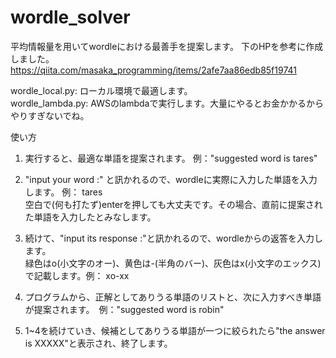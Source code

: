 # wordle_solver
平均情報量を用いてwordleにおける最善手を提案します。
下のHPを参考に作成しました。
https://qiita.com/masaka_programming/items/2afe7aa86edb85f19741

wordle_local.py: ローカル環境で最適します。  
wordle_lambda.py: AWSのlambdaで実行します。大量にやるとお金かかるからやりすぎないでね。

使い方
1. 実行すると、最適な単語を提案されます。 例："suggested word is tares"  

2. "input your word :" と訊かれるので、wordleに実際に入力した単語を入力します。 例： tares  
   空白で(何も打たず)enterを押しても大丈夫です。その場合、直前に提案された単語を入力したとみなします。  
   
3. 続けて、"input its response :"と訊かれるので、wordleからの返答を入力します。  
   緑色はo(小文字のオー)、黄色は-(半角のバー)、灰色はx(小文字のエックス)で記載します。例： xo-xx  
   
4. プログラムから、正解としてありうる単語のリストと、次に入力すべき単語が提案されます。　例："suggested word is robin"  
 
5. 1~4を続けていき、候補としてありうる単語が一つに絞られたら"the answer is XXXXX"と表示され、終了します。
